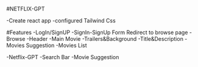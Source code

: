 #NETFLIX-GPT

-Create react app
-configured Tailwind Css

#Features
-LogIn/SignUP
        -SignIn-SignUp Form
        Redirect to browse page
-Browse
        -Header
        -Main Movie
                -Trailers&Background
                -Title&Description
                -Movies Suggestion
                -Movies List

-Netflix-GPT
-Search Bar
-Movie Suggestion                
